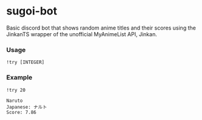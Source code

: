 # sugoi-bot
Basic discord bot that shows random anime titles and their scores using the JinkanTS wrapper of the unofficial MyAnimeList API, Jinkan.

### Usage
``` !try [INTEGER] ```

### Example
``` !try 20 ```
``` 
Naruto
Japanese: ナルト
Score: 7.86
```
